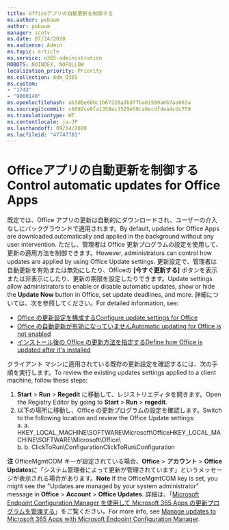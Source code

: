 ```yaml
---
title: Officeアプリの自動更新を制御する
ms.author: pebaum
author: pebaum
manager: scotv
ms.date: 07/24/2020
ms.audience: Admin
ms.topic: article
ms.service: o365-administration
ROBOTS: NOINDEX, NOFOLLOW
localization_priority: Priority
ms.collection: Adm_O365
ms.custom:
- "1743"
- "9000140"
ms.openlocfilehash: ab3d6e60bc1b67220adbdf7ba61599a6b7aa663a
ms.sourcegitcommit: c6692ce0fa1358ec3529e59ca0ecdfdea4cdc759
ms.translationtype: HT
ms.contentlocale: ja-JP
ms.lasthandoff: 09/14/2020
ms.locfileid: "47747781"
---
```

# <a name="control-automatic-updates-for-office-apps"></a><span data-ttu-id="3f414-102">Officeアプリの自動更新を制御する</span><span class="sxs-lookup"><span data-stu-id="3f414-102">Control automatic updates for Office Apps</span></span>

<span data-ttu-id="3f414-103">既定では、Office アプリの更新は自動的にダウンロードされ、ユーザーの介入なしにバックグラウンドで適用されます。</span><span class="sxs-lookup"><span data-stu-id="3f414-103">By default, updates for Office Apps are downloaded automatically and applied in the background without any user intervention.</span></span> <span data-ttu-id="3f414-104">ただし、管理者は Office 更新プログラムの設定を使用して、更新の適用方法を制御できます。</span><span class="sxs-lookup"><span data-stu-id="3f414-104">However, administrators can control how updates are applied by using Office Update settings.</span></span> <span data-ttu-id="3f414-105">更新設定で、管理者は自動更新を有効または無効にしたり、Officeの **[今すぐ更新する]** ボタンを表示または非表示にしたり、更新の期限を設定したりできます。</span><span class="sxs-lookup"><span data-stu-id="3f414-105">Update settings allow administrators to enable or disable automatic updates, show or hide the **Update Now** button in Office, set update deadlines, and more.</span></span> <span data-ttu-id="3f414-106">詳細については、次を参照してください。</span><span class="sxs-lookup"><span data-stu-id="3f414-106">For detailed information, see:</span></span>

- [<span data-ttu-id="3f414-107">Office の更新設定を構成する</span><span class="sxs-lookup"><span data-stu-id="3f414-107">Configure update settings for Office</span></span>](https://docs.microsoft.com/deployoffice/configure-update-settings-for-office-365-proplus)  
- [<span data-ttu-id="3f414-108">Office の自動更新が有効になっていません</span><span class="sxs-lookup"><span data-stu-id="3f414-108">Automatic updating for Office is not enabled</span></span>](https://support.microsoft.com/help/2753538/automatic-updating-for-office-2013-and-office-2016-click-to-run-is-not)  
- [<span data-ttu-id="3f414-109">インストール後の Office の更新方法を指定する</span><span class="sxs-lookup"><span data-stu-id="3f414-109">Define how Office is updated after it's installed</span></span>](https://docs.microsoft.com/deployoffice/configuration-options-for-the-office-2016-deployment-tool#updates-element)

<span data-ttu-id="3f414-110">クライアント マシンに適用されている既存の更新設定を確認するには、次の手順を実行します。</span><span class="sxs-lookup"><span data-stu-id="3f414-110">To review the existing updates settings applied to a client machine, follow these steps:</span></span>

1. <span data-ttu-id="3f414-111">**Start** > **Run** > **Regedit** に移動して、レジストリエディタを開きます。</span><span class="sxs-lookup"><span data-stu-id="3f414-111">Open the Registry Editor by going to **Start** > **Run** > **regedit**.</span></span>
2. <span data-ttu-id="3f414-112">以下の場所に移動し、Office の更新プログラムの設定を確認します。</span><span class="sxs-lookup"><span data-stu-id="3f414-112">Switch to the following location and review the Office Update settings:</span></span>  
    <span data-ttu-id="3f414-113">a. </span><span class="sxs-lookup"><span data-stu-id="3f414-113">a.</span></span> <span data-ttu-id="3f414-114">HKEY_LOCAL_MACHINE\SOFTWARE\Microsoft\Office</span><span class="sxs-lookup"><span data-stu-id="3f414-114">HKEY_LOCAL_MACHINE\SOFTWARE\Microsoft\Office</span></span>\  
    <span data-ttu-id="3f414-115">b. </span><span class="sxs-lookup"><span data-stu-id="3f414-115">b.</span></span> <span data-ttu-id="3f414-116">ClickToRun\Configuration</span><span class="sxs-lookup"><span data-stu-id="3f414-116">ClickToRun\Configuration</span></span>

<span data-ttu-id="3f414-117">**注** OfficeMgmtCOM キーが設定されている場合、**Office** > **アカウント** > **Office Updates**に「システム管理者によって更新が管理されています」というメッセージが表示される場合があります。</span><span class="sxs-lookup"><span data-stu-id="3f414-117">**Note**  If the OfficeMgmtCOM key is set, you might see the "Updates are managed by your system administrator" message in **Office** > **Account** > **Office Updates**.</span></span> <span data-ttu-id="3f414-118">詳細は、「[Microsoft Endpoint Configuration Manager を使用して Microsoft 365 Apps の更新プログラムを管理する](https://docs.microsoft.com/deployoffice/manage-updates-to-office-365-proplus-with-system-center-configuration-manager#method-1-use-office-deployment-tool-to-enable-office-365-clients-to-receive-updates-from-configuration-manager)」をご覧ください。</span><span class="sxs-lookup"><span data-stu-id="3f414-118">For more info, see [Manage updates to Microsoft 365 Apps with Microsoft Endpoint Configuration Manager](https://docs.microsoft.com/deployoffice/manage-updates-to-office-365-proplus-with-system-center-configuration-manager#method-1-use-office-deployment-tool-to-enable-office-365-clients-to-receive-updates-from-configuration-manager).</span></span>  